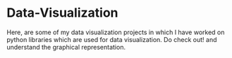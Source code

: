 # Data-Visualization
Here, are some of my data visualization projects in which I have worked on python libraries which are used for data visualization. Do check out! and understand the graphical representation.

